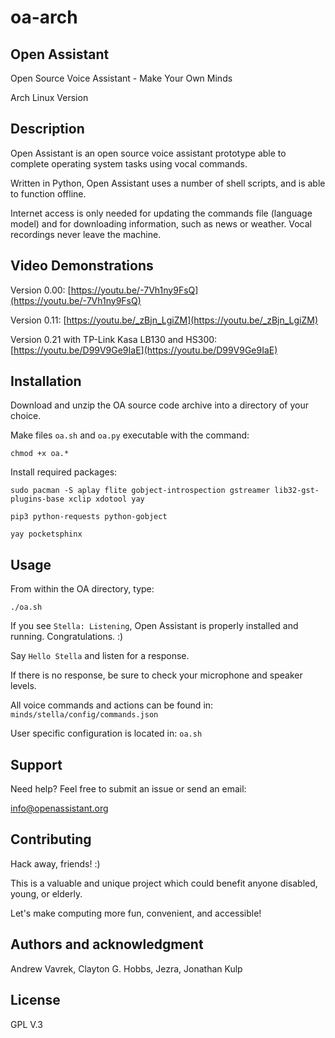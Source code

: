 # oa-arch

## Open Assistant
Open Source Voice Assistant - Make Your Own Minds

Arch Linux Version

## Description
Open Assistant is an open source voice assistant prototype able to complete operating system tasks using vocal commands.

Written in Python, Open Assistant uses a number of shell scripts, and is able to function offline. 

Internet access is only needed for updating the commands file (language model) and for downloading information, such as news or weather. Vocal recordings never leave the machine.

## Video Demonstrations
Version 0.00:
[https://youtu.be/-7Vh1ny9FsQ](https://youtu.be/-7Vh1ny9FsQ)

Version 0.11:
[https://youtu.be/_zBjn_LgiZM](https://youtu.be/_zBjn_LgiZM)

Version 0.21 with TP-Link Kasa LB130 and HS300:
[https://youtu.be/D99V9Ge9IaE](https://youtu.be/D99V9Ge9IaE)

## Installation
Download and unzip the OA source code archive into a directory of your choice.

Make files `oa.sh` and `oa.py` executable with the command:

    chmod +x oa.*

Install required packages:

    sudo pacman -S aplay flite gobject-introspection gstreamer lib32-gst-plugins-base xclip xdotool yay

    pip3 python-requests python-gobject

    yay pocketsphinx

## Usage
From within the OA directory, type:

    ./oa.sh

If you see `Stella: Listening`, Open Assistant is properly installed and running. Congratulations. :)

Say `Hello Stella` and listen for a response.

If there is no response, be sure to check your microphone and speaker levels.

All voice commands and actions can be found in: `minds/stella/config/commands.json`

User specific configuration is located in: `oa.sh`

## Support
Need help? Feel free to submit an issue or send an email:

[info@openassistant.org](info@openassistant.org)

## Contributing
Hack away, friends! :)

This is a valuable and unique project which could benefit anyone disabled, young, or elderly.

Let's make computing more fun, convenient, and accessible!

## Authors and acknowledgment
Andrew Vavrek, Clayton G. Hobbs, Jezra, Jonathan Kulp

## License
GPL V.3
